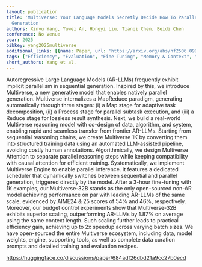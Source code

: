 ```yaml
---
layout: publication
title: 'Multiverse: Your Language Models Secretly Decide How To Parallelize And Merge
  Generation'
authors: Xinyu Yang, Yuwei An, Hongyi Liu, Tianqi Chen, Beidi Chen
conference: No Venue
year: 2025
bibkey: yang2025multiverse
additional_links: [{name: Paper, url: 'https://arxiv.org/abs/hf2506.09991'}]
tags: ["Efficiency", "Evaluation", "Fine-Tuning", "Memory & Context", "Tools", "Training Techniques"]
short_authors: Yang et al.
---
```

Autoregressive Large Language Models (AR-LLMs) frequently exhibit implicit parallelism in sequential generation. Inspired by this, we introduce Multiverse, a new generative model that enables natively parallel generation. Multiverse internalizes a MapReduce paradigm, generating automatically through three stages: (i) a Map stage for adaptive task decomposition, (ii) a Process stage for parallel subtask execution, and (iii) a Reduce stage for lossless result synthesis. Next, we build a real-world Multiverse reasoning model with co-design of data, algorithm, and system, enabling rapid and seamless transfer from frontier AR-LLMs. Starting from sequential reasoning chains, we create Multiverse 1K by converting them into structured training data using an automated LLM-assisted pipeline, avoiding costly human annotations. Algorithmically, we design Multiverse Attention to separate parallel reasoning steps while keeping compatibility with causal attention for efficient training. Systematically, we implement Multiverse Engine to enable parallel inference. It features a dedicated scheduler that dynamically switches between sequential and parallel generation, triggered directly by the model. After a 3-hour fine-tuning with 1K examples, our Multiverse-32B stands as the only open-sourced non-AR model achieving performance on par with leading AR-LLMs of the same scale, evidenced by AIME24 & 25 scores of 54% and 46%, respectively. Moreover, our budget control experiments show that Multiverse-32B exhibits superior scaling, outperforming AR-LLMs by 1.87% on average using the same context length. Such scaling further leads to practical efficiency gain, achieving up to 2x speedup across varying batch sizes. We have open-sourced the entire Multiverse ecosystem, including data, model weights, engine, supporting tools, as well as complete data curation prompts and detailed training and evaluation recipes.

https://huggingface.co/discussions/paper/684adf26dbd21a9cc27b0ecd